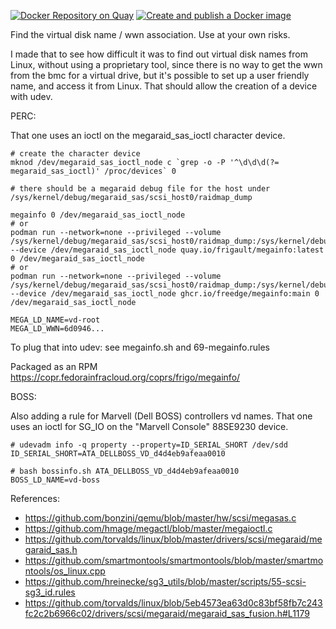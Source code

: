 [![Docker Repository on Quay](https://quay.io/repository/frigault/megainfo/status "Docker Repository on Quay")](https://quay.io/repository/frigault/megainfo)
[![Create and publish a Docker image](https://github.com/freedge/megainfo/actions/workflows/ci.yaml/badge.svg)](https://github.com/freedge/megainfo/actions/workflows/ci.yaml)

Find the virtual disk name / wwn association. Use at your own risks.

I made that to see how difficult it was to find out virtual disk names from Linux, without using a proprietary tool, since there is no way to get the wwn from the bmc for a virtual drive, but it's possible to set up a user friendly name, and access it from Linux. That should allow the creation of a device with udev.

PERC:

That one uses an ioctl on the megaraid_sas_ioctl character device.

```
# create the character device
mknod /dev/megaraid_sas_ioctl_node c `grep -o -P '^\d\d\d(?= megaraid_sas_ioctl)' /proc/devices` 0

# there should be a megaraid debug file for the host under /sys/kernel/debug/megaraid_sas/scsi_host0/raidmap_dump

megainfo 0 /dev/megaraid_sas_ioctl_node
# or
podman run --network=none --privileged --volume /sys/kernel/debug/megaraid_sas/scsi_host0/raidmap_dump:/sys/kernel/debug/megaraid_sas/scsi_host0/raidmap_dump --device /dev/megaraid_sas_ioctl_node quay.io/frigault/megainfo:latest 0 /dev/megaraid_sas_ioctl_node
# or
podman run --network=none --privileged --volume /sys/kernel/debug/megaraid_sas/scsi_host0/raidmap_dump:/sys/kernel/debug/megaraid_sas/scsi_host0/raidmap_dump --device /dev/megaraid_sas_ioctl_node ghcr.io/freedge/megainfo:main 0 /dev/megaraid_sas_ioctl_node

MEGA_LD_NAME=vd-root
MEGA_LD_WWN=6d0946...
```

To plug that into udev: see megainfo.sh and 69-megainfo.rules

Packaged as an RPM https://copr.fedorainfracloud.org/coprs/frigo/megainfo/

BOSS:

Also adding a rule for Marvell (Dell BOSS) controllers vd names.
That one uses an ioctl for SG_IO on the "Marvell Console" 88SE9230 device.

```
# udevadm info -q property --property=ID_SERIAL_SHORT /dev/sdd
ID_SERIAL_SHORT=ATA_DELLBOSS_VD_d4d4eb9afeaa0010

# bash bossinfo.sh ATA_DELLBOSS_VD_d4d4eb9afeaa0010
BOSS_LD_NAME=vd-boss
```

References:
- https://github.com/bonzini/qemu/blob/master/hw/scsi/megasas.c
- https://github.com/hmage/megactl/blob/master/megaioctl.c
- https://github.com/torvalds/linux/blob/master/drivers/scsi/megaraid/megaraid_sas.h
- https://github.com/smartmontools/smartmontools/blob/master/smartmontools/os_linux.cpp
- https://github.com/hreinecke/sg3_utils/blob/master/scripts/55-scsi-sg3_id.rules
- https://github.com/torvalds/linux/blob/5eb4573ea63d0c83bf58fb7c243fc2c2b6966c02/drivers/scsi/megaraid/megaraid_sas_fusion.h#L1179

